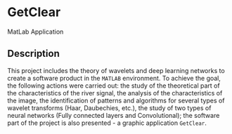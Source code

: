 # GetClear

MatLab Application

## Description

This project includes the theory of wavelets and deep learning networks to create a software product in the
`MATLAB` environment. To achieve the goal, the following actions were carried out: the study of the theoretical part of
the characteristics of the river signal, the analysis of the characteristics of the image, the identification of
patterns and algorithms for several types of wavelet transforms (Haar, Daubechies, etc.), the study of two types of
neural networks (Fully connected layers and Convolutional); the software part of the project is also presented - a
graphic application `GetClear`.
